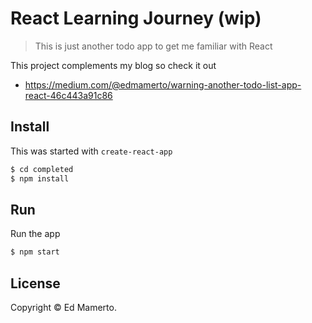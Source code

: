 # React Learning Journey (wip)
> This is just another todo app to get me familiar with React

This project complements my blog so check it out
- https://medium.com/@edmamerto/warning-another-todo-list-app-react-46c443a91c86


## Install
This was started with `create-react-app`
```sh
$ cd completed
$ npm install
```

## Run
Run the app
```sh
$ npm start
```
## License
Copyright © Ed Mamerto.
